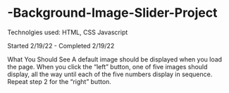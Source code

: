 # -Background-Image-Slider-Project
Technolgies used: HTML, CSS Javascript

Started 2/19/22 - Completed 2/19/22

What You Should See
A default image should be displayed when you load the page.
When you click the “left” button, one of five images should display, all the way until each of the five numbers display in sequence.
Repeat step 2 for the “right” button.
